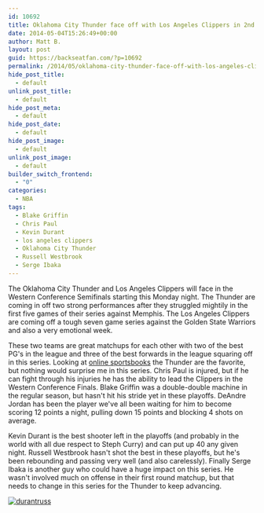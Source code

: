 ```yaml
---
id: 10692
title: Oklahoma City Thunder face off with Los Angeles Clippers in 2nd round matchup
date: 2014-05-04T15:26:49+00:00
author: Matt B.
layout: post
guid: https://backseatfan.com/?p=10692
permalink: /2014/05/oklahoma-city-thunder-face-off-with-los-angeles-clippers-in-2nd-round-matchup/
hide_post_title:
  - default
unlink_post_title:
  - default
hide_post_meta:
  - default
hide_post_date:
  - default
hide_post_image:
  - default
unlink_post_image:
  - default
builder_switch_frontend:
  - "0"
categories:
  - NBA
tags:
  - Blake Griffin
  - Chris Paul
  - Kevin Durant
  - los angeles clippers
  - Oklahoma City Thunder
  - Russell Westbrook
  - Serge Ibaka
---
```


<div class="entry">
  <p>
    The Oklahoma City Thunder and Los Angeles Clippers will face in the Western Conference Semifinals starting this Monday night. The Thunder are coming in off two strong performances after they struggled mightily in the first five games of their series against Memphis. The Los Angeles Clippers are coming off a tough seven game series against the Golden State Warriors and also a very emotional week.
  </p>

  <p>
    These two teams are great matchups for each other with two of the best PG's in the league and three of the best forwards in the league squaring off in this series. Looking at <a href="https://www.bestsportsbooks.co/">online sportsbooks</a> the Thunder are the favorite, but nothing would surprise me in this series. Chris Paul is injured, but if he can fight through his injuries he has the ability to lead the Clippers in the Western Conference Finals. Blake Griffin was a double-double machine in the regular season, but hasn't hit his stride yet in these playoffs. DeAndre Jordan has been the player we've all been waiting for him to become scoring 12 points a night, pulling down 15 points and blocking 4 shots on average.
  </p>

  <p>
    Kevin Durant is the best shooter left in the playoffs (and probably in the world with all due respect to Steph Curry) and can put up 40 any given night. Russell Westbrook hasn't shot the best in these playoffs, but he's been rebounding and passing very well (and also carelessly). Finally Serge Ibaka is another guy who could have a huge impact on this series. He wasn't involved much on offense in their first round matchup, but that needs to change in this series for the Thunder to keep advancing.
  </p>

  <p>
    <a href="/images/2014/05/durantruss.jpg"><img class="aligncenter size-full wp-image-10694" src="/images/2014/05/durantruss.jpg" alt="durantruss" width="630" height="420" srcset="/images/2014/05/durantruss.jpg 630w, /images/2014/05/durantruss-300x200.jpg 300w" sizes="(max-width: 630px) 100vw, 630px" /></a>
  </p>
</div>
